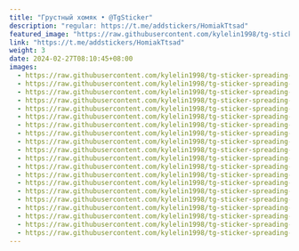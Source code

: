 ```yaml
---
title: "Грустный хомяк • @TgSticker"
description: "regular: https://t.me/addstickers/HomiakTtsad"
featured_image: "https://raw.githubusercontent.com/kylelin1998/tg-sticker-spreading-worldwide-images/main/img/0ad85852-6798-46b3-8fe4-a7b998249246.jpg"
link: "https://t.me/addstickers/HomiakTtsad"
weight: 3
date: 2024-02-27T08:10:45+08:00
images:
  - https://raw.githubusercontent.com/kylelin1998/tg-sticker-spreading-worldwide-images/main/img/0ad85852-6798-46b3-8fe4-a7b998249246.jpg
  - https://raw.githubusercontent.com/kylelin1998/tg-sticker-spreading-worldwide-images/main/img/00dd5262-3cbd-40a3-8510-9ed44b651975.jpg
  - https://raw.githubusercontent.com/kylelin1998/tg-sticker-spreading-worldwide-images/main/img/7a81d7f1-902a-44fa-9e8b-26de145168e9.jpg
  - https://raw.githubusercontent.com/kylelin1998/tg-sticker-spreading-worldwide-images/main/img/7a5c824e-b188-4d8d-8eec-c994020923a3.jpg
  - https://raw.githubusercontent.com/kylelin1998/tg-sticker-spreading-worldwide-images/main/img/090a6712-c804-45cc-8b21-ac2cdd9c1074.jpg
  - https://raw.githubusercontent.com/kylelin1998/tg-sticker-spreading-worldwide-images/main/img/8fc05404-0fd4-45d0-9fa9-03dd259b04f3.jpg
  - https://raw.githubusercontent.com/kylelin1998/tg-sticker-spreading-worldwide-images/main/img/461bfe6d-ca95-43ca-8f08-d913364b1eda.jpg
  - https://raw.githubusercontent.com/kylelin1998/tg-sticker-spreading-worldwide-images/main/img/92a856a7-9214-4f41-a735-8a1d527f82f9.jpg
  - https://raw.githubusercontent.com/kylelin1998/tg-sticker-spreading-worldwide-images/main/img/47bc7e79-630d-4f0a-aff9-c1c2d95dcc06.jpg
  - https://raw.githubusercontent.com/kylelin1998/tg-sticker-spreading-worldwide-images/main/img/514955aa-20bb-42dd-9520-bf2c123a81bd.jpg
  - https://raw.githubusercontent.com/kylelin1998/tg-sticker-spreading-worldwide-images/main/img/89baa620-7757-4dfd-84db-1ec511a4e228.jpg
  - https://raw.githubusercontent.com/kylelin1998/tg-sticker-spreading-worldwide-images/main/img/9b145ef4-ff01-42de-bd11-5a97f6ea181b.jpg
  - https://raw.githubusercontent.com/kylelin1998/tg-sticker-spreading-worldwide-images/main/img/2389bce7-bc46-4b9c-96e4-0a1bae0b5b95.jpg
  - https://raw.githubusercontent.com/kylelin1998/tg-sticker-spreading-worldwide-images/main/img/f0b23555-14f9-42da-94a1-02ea841afcad.jpg
  - https://raw.githubusercontent.com/kylelin1998/tg-sticker-spreading-worldwide-images/main/img/923f90c8-3f6e-475b-9835-a07ef4dbd8c9.jpg
  - https://raw.githubusercontent.com/kylelin1998/tg-sticker-spreading-worldwide-images/main/img/c2d3cf37-b2c0-4438-a7f7-9e8d5ba6caa2.jpg
  - https://raw.githubusercontent.com/kylelin1998/tg-sticker-spreading-worldwide-images/main/img/48737099-db22-4a7d-af87-72a88c6fae6c.jpg
  - https://raw.githubusercontent.com/kylelin1998/tg-sticker-spreading-worldwide-images/main/img/029717c9-1f68-4f01-a8a2-21e2d8baf3d3.jpg
  - https://raw.githubusercontent.com/kylelin1998/tg-sticker-spreading-worldwide-images/main/img/8bb63a6a-ebf1-48a5-b2bf-c6dd68e38b15.jpg
  - https://raw.githubusercontent.com/kylelin1998/tg-sticker-spreading-worldwide-images/main/img/2fbad4df-9486-4eaa-8f26-215da7d60088.jpg
---
```

